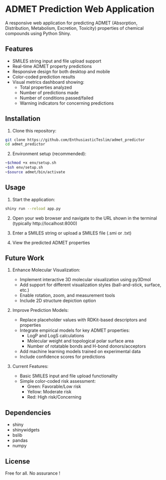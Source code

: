 # ADMET Prediction Web Application

A responsive web application for predicting ADMET (Absorption, Distribution, Metabolism, Excretion, Toxicity) properties of chemical compounds using Python Shiny.

## Features

- SMILES string input and file upload support
- Real-time ADMET property predictions
- Responsive design for both desktop and mobile
- Color-coded prediction results
- Visual metrics dashboard showing:
  - Total properties analyzed
  - Number of predictions made
  - Number of conditions passed/failed
  - Warning indicators for concerning predictions

## Installation

1. Clone this repository:
```bash
git clone https://github.com/EnthusiasticTeslim/admet_predictor
cd admet_predictor
```

2. Environment setup (recommended):

```bash
~$chmod +x env/setup.sh
~$sh env/setup.sh
~$source admet/bin/activate
```


## Usage

1. Start the application:
```bash
shiny run --reload app.py
```

2. Open your web browser and navigate to the URL shown in the terminal (typically http://localhost:8000)

3. Enter a SMILES string or upload a SMILES file (.smi or .txt)

4. View the predicted ADMET properties

## Future Work

1. Enhance Molecular Visualization:
   - Implement interactive 3D molecular visualization using py3Dmol
   - Add support for different visualization styles (ball-and-stick, surface, etc.)
   - Enable rotation, zoom, and measurement tools
   - Include 2D structure depiction option

2. Improve Prediction Models:
   - Replace placeholder values with RDKit-based descriptors and properties
   - Integrate empirical models for key ADMET properties:
     - LogP and LogS calculations
     - Molecular weight and topological polar surface area
     - Number of rotatable bonds and H-bond donors/acceptors
   - Add machine learning models trained on experimental data
   - Include confidence scores for predictions

3. Current Features:
   - Basic SMILES input and file upload functionality
   - Simple color-coded risk assessment:
     - Green: Favorable/Low risk
     - Yellow: Moderate risk  
     - Red: High risk/Concerning

## Dependencies

- shiny
- shinywidgets
- bslib
- pandas
- numpy

## License

Free for all. No assurance ! 
